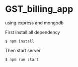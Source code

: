 # GST_billing_app
using express and mongodb

First install all dependency

    $ npm install

Then start server 
    
    $ npm run start
